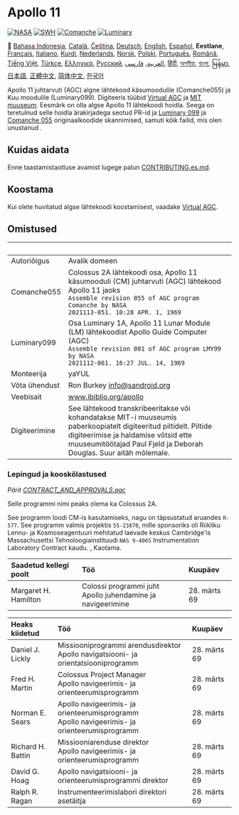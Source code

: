 # Apollo 11

[![NASA][1]][2]
[![SWH]][SWH_URL]
[![Comanche]][ComancheMilestone]
[![Luminary]][LuminaryMilestone]

🎌
[Bahasa Indonesia][ID],
[Català][CA],
[Čeština][CZ],
[Deutsch][DE],
[English][EN],
[Español][ES],
**Eestlane**,
[Français][FR],
[Italiano][IT],
[Kurdi][KU],
[Nederlands][NL],
[Norsk][NO],
[Polski][PL],
[Português][PT_BR],
[Română][RO],
[Tiếng Việt][VI],
[Türkçe][TR],
[Ελληνικά][GR],
[Русский][RU],
[العربية][AR],
[فارسی][FA],
[हिंदी][HI_IN],
[অসমীয়া][AS_IN],
[বাংলা][BD_BN],
[မြန်မာ][MM],
[日本語][JA],
[正體中文][ZH_TW],
[简体中文][ZH_CN],
[한국어][KO_KR]

[AR]:README.ar.md
[AS_IN]:README.as_in.md
[BD_BN]:README.bd_bn.md
[CA]:README.ca.md
[CZ]:README.cz.md
[DE]:README.de.md
[EN]:README.md
[ET]:README.et.md
[ES]:README.es.md
[FA]:README.fa.md
[FR]:README.fr.md
[GR]:README.gr.md
[HI_IN]:README.hi_in.md
[ID]:README.id.md
[IT]:README.it.md
[JA]:README.ja.md
[KO_KR]:README.ko_kr.md
[KU]:README.ku.md
[LT]:README.lt.md
[MM]:README.mm.md
[NL]:README.nl.md
[NO]:README.no.md
[PL]:README.pl.md
[PT_BR]:README.pt_br.md
[RO]:README.ro.md
[RU]:README.ru.md
[TR]:README.tr.md
[VI]:README.vi.md
[ZH_CN]:README.zh_cn.md
[ZH_TW]:README.zh_tw.md

Apollo 11 juhtarvuti (AGC) algne lähtekood käsumoodulile (Comanche055) ja Kuu moodulile (Luminary099). 
Digiteeris tüübid [Virtual AGC][3] ja [MIT muuseum][4]. Eesmärk on olla algse Apollo 11 lähtekoodi hoidla. Seega on teretulnud selle hoidla ärakirjadega seotud PR-id ja [Luminary 099][5] ja [Comanche 055][6] originaalkoodide skannimised, samuti kõik failid, mis olen unustanud .
## Kuidas aidata

Enne taastamistaotluse avamist lugege palun [CONTRIBUTING.es.md][7].

## Koostama

Kui olete huvitatud algse lähtekoodi koostamisest, vaadake [Virtual AGC][8].

## Omistused

&nbsp;            | &nbsp;
:---------------- | :-----
Autoriõigus       | Avalik domeen
Comanche055       | Colossus 2A lähtekoodi osa, Apollo 11 käsumooduli (CM) juhtarvuti (AGC) lähtekood Apollo 11 jaoks<br>`Assemble revision 055 of AGC program Comanche by NASA`<br>`2021113-051. 10:28 APR. 1, 1969`
Luminary099       | Osa Luminary 1A, Apollo 11 Lunar Module (LM) lähtekoodist Apollo Guide Computer (AGC)<br>`Assemble revision 001 of AGC program LMY99 by NASA`<br>`2021112-061. 16:27 JUL. 14, 1969`
Monteerija        | yaYUL
Võta ühendust     | Ron Burkey <info@sandroid.org>
Veebisait         | www.ibiblio.org/apollo
Digiteerimine     | See lähtekood transkribeeritakse või kohandatakse MIT-i muuseumis paberkoopiatelt digiteeritud piltidelt. Piltide digiteerimise ja haldamise võtsid ette muuseumitöötajad Paul Fjeld ja Deborah Douglas. Suur aitäh mõlemale.

### Lepingud ja kooskõlastused

*Pärit [CONTRACT_AND_APPROVALS.agc]*

Selle programmi nimi peaks olema ka Colossus 2A.

See programm loodi CM-is kasutamiseks, nagu on täpsustatud aruandes `R-577`. See programm valmis projektis `55-23870`, mille sponsoriks oli Riikliku Lennu- ja Kosmoseagentuuri mehitatud laevade keskus Cambridge'is Massachusettsi Tehnoloogiainstituudi `NAS 9-4065` Instrumentation Laboratory Contract kaudu. , Kaotama.

Saadetud kellegi poolt  | Töö | Kuupäev
:-----------------------| :-- | :----
Margaret H. Hamilton    | Colossi programmi juht <br> Apollo juhendamine ja navigeerimine | 28. märts 69

Heaks kiidetud          | Töö | Kuupäev
:-----------------------| :-- | :----
Daniel J. Lickly  | Missiooniprogrammi arendusdirektor <br> Apollo navigatsiooni- ja orientatsiooniprogramm | 28. märts 69
Fred H. Martin    | Colossus Project Manager <br> Apollo navigeerimis- ja orienteerumisprogramm | 28. märts 69
Norman E. Sears   | Apollo navigeerimis- ja orienteerumisprogramm <br> Apollo navigeerimis- ja orienteerumisprogramm | 28. märts 69
Richard H. Battin | Missiooniarenduse direktor <br> Apollo navigeerimis- ja orienteerumisprogramm | 28. märts 69
David G. Hoag     | Apollo navigatsiooni- ja orienteerumisprogrammi direktor | 28. märts 69
Ralph R. Ragan    | Instrumenteerimislabori direktori asetäitja | 28. märts 69

[CONTRACT_AND_APPROVALS.agc]:https://github.com/chrislgarry/Apollo-11/blob/master/Comanche055/CONTRACT_AND_APPROVALS.agc
[1]:https://flat.badgen.net/badge/NASA/Mission%20Overview/0B3D91
[2]:https://www.nasa.gov/mission_pages/apollo/missions/apollo11.html
[3]:http://www.ibiblio.org/apollo/
[4]:http://web.mit.edu/museum/
[5]:http://www.ibiblio.org/apollo/ScansForConversion/Luminary099/
[6]:http://www.ibiblio.org/apollo/ScansForConversion/Comanche055/
[7]:https://github.com/chrislgarry/Apollo-11/blob/master/CONTRIBUTING.es.md
[8]:https://github.com/rburkey2005/virtualagc
[SWH]:https://flat.badgen.net/badge/Software%20Heritage/Archive/0B3D91
[SWH_URL]:https://archive.softwareheritage.org/browse/origin/https://github.com/chrislgarry/Apollo-11/
[Comanche]:https://flat.badgen.net/github/milestones/chrislgarry/Apollo-11/1
[ComancheMilestone]:https://github.com/chrislgarry/Apollo-11/milestone/1
[Luminary]:https://flat.badgen.net/github/milestones/chrislgarry/Apollo-11/2
[LuminaryMilestone]:https://github.com/chrislgarry/Apollo-11/milestone/2
